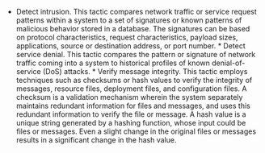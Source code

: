 *  Detect intrusion. This tactic compares network traffic or service request patterns within a system to a set of signatures or known patterns of malicious behavior stored in a database. The signatures can be based on protocol characteristics, request characteristics, payload sizes, applications, source or destination address, or port number. *  Detect service denial. This tactic compares the pattern or signature of network traffic coming into a system to historical profiles of known denial-of-service (DoS) attacks. *  Verify message integrity. This tactic employs techniques such as checksums or hash values to verify the integrity of messages, resource files, deployment files, and configuration files. A checksum is a validation mechanism wherein the system separately maintains redundant information for files and messages, and uses this redundant information to verify the file or message. A hash value is a unique string generated by a hashing function, whose input could be files or messages. Even a slight change in the original files or messages results in a significant change in the hash value.